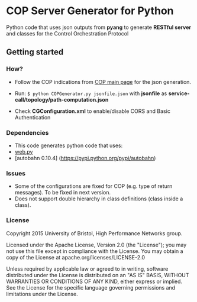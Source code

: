 # COP Server Generator for Python

Python code that uses json outputs from **pyang** to generate **RESTful server** and classes for the Control Orchestration Protocol

## Getting started

### How?

- Follow the COP indications from [COP main page](https://github.com/ict-strauss/COP) for the json generation.

- Run: `$ python COPGenerator.py jsonfile.json` with **jsonfile** as **service-call/topology/path-computation.json**

- Check **CGConfiguration.xml** to enable/disable CORS and Basic Authentication

### Dependencies
 - This code generates python code that uses:
 - [web.py](http://webpy.org/install)
 - [autobahn 0.10.4] (https://pypi.python.org/pypi/autobahn)

### Issues
- Some of the configurations are fixed for COP (e.g. type of return messages). To be fixed in next version.
- Does not support double hierarchy in class definitions (class inside a class).

### License

Copyright 2015 University of Bristol, High Performance Networks group.

Licensed under the Apache License, Version 2.0 (the "License"); you may not use this file except in compliance with the License. You may obtain a copy of the License at apache.org/licenses/LICENSE-2.0

Unless required by applicable law or agreed to in writing, software distributed under the License is distributed on an "AS IS" BASIS, WITHOUT WARRANTIES OR CONDITIONS OF ANY KIND, either express or implied. See the License for the specific language governing permissions and limitations under the License.
